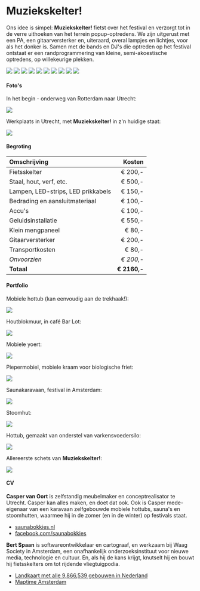---
---

# Muziekskelter!

Ons idee is simpel: __Muziekskelter!__ fietst over het festival en verzorgt tot in de verre uithoeken van het terrein popup-optredens. We zijn uitgerust met een PA, een gitaarversterker en, uiteraard, overal lampjes en lichtjes, voor als het donker is. Samen met de bands en DJ's die optreden op het festival ontstaat er een randprogrammering van kleine, semi-akoestische optredens, op willekeurige plekken.

<img class="emoji" src="emoji/279.png" />
<img class="emoji" src="emoji/323.png" />
<img class="emoji" src="emoji/325.png" />
<img class="emoji" src="emoji/469.png" />
<img class="emoji" src="emoji/827.png" />
<img class="emoji" src="emoji/327.png" />
<img class="emoji" src="emoji/620.png" />
<img class="emoji" src="emoji/647.png" />
<img class="emoji" src="emoji/713.png" />
<img class="emoji" src="emoji/772.png" />

#### Foto's

In het begin - onderweg van Rotterdam naar Utrecht:

![](rotterdam.jpg)

Werkplaats in Utrecht, met __Muziekskelter!__ in z'n huidige staat:

![](werkplaats.jpg)

#### Begroting

| Omschrijving                         | Kosten
|:-------------------------------------|-----------:
| Fietsskelter                         |    € 200,-
| Staal, hout, verf, etc.              |    € 500,-
| Lampen, LED-strips, LED prikkabels   |    € 150,-
| Bedrading en aansluitmateriaal       |    € 100,-
| Accu's                               |    € 100,-
| Geluidsinstallatie                   |    € 550,-
| Klein mengpaneel                     |     € 80,-
| Gitaarversterker                     |    € 200,-
| Transportkosten                      |     € 80,-
| _Onvoorzien_                         |   _€ 200,-_
| __Totaal__                           | __€ 2160,-__

#### Portfolio

Mobiele hottub (kan eenvoudig aan de trekhaak!):

![](hottub.jpg)

Houtblokmuur, in café Bar Lot:

![](houtblokmuur.jpg)

Mobiele yoert:

![](joert.jpg)

Piepermobiel, mobiele kraam voor biologische friet:

![](piepermobiel.jpg)

Saunakaravaan, festival in Amsterdam:

![](saunakaravaan.jpg)

Stoomhut:

![](stoomhut.jpg)

Hottub, gemaakt van onderstel van varkensvoedersilo:

![](voedersilohottub.jpg)

Allereerste schets van __Muziekskelter!__:

![](Muziekskelter.jpg)

#### CV

__Casper van Oort__ is zelfstandig meubelmaker en conceptrealisator te Utrecht. Casper kan alles maken, en doet dat ook. Ook is Casper mede-eigenaar van een karavaan zelfgebouwde mobiele hottubs, sauna's en stoomhutten, waarmee hij in de zomer (en in de winter) op festivals staat.

- [saunabokkies.nl](http://www.saunabokkies.nl/)
- [facebook.com/saunabokkies](https://www.facebook.com/saunabokkies)

__Bert Spaan__ is softwareontwikkelaar en cartograaf, en werkzaam bij Waag Society in Amsterdam, een onafhankelijk onderzoeksinstituut voor nieuwe media, technologie en cultuur. En, als hij de kans krijgt, knutselt hij en bouwt hij fietsskelters om tot rijdende vliegtuigpodia.

- [Landkaart met alle 9,866,539 gebouwen in Nederland](http://code.waag.org/buildings/)
- [Maptime Amsterdam](http://maptime-ams.github.io/)
